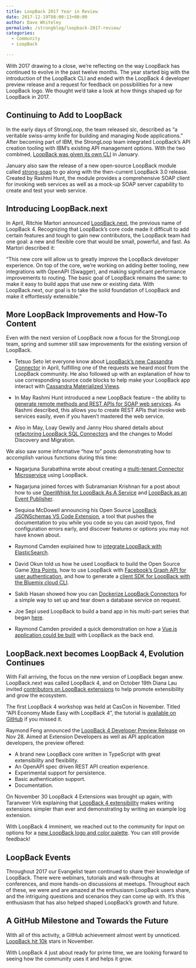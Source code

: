 ```yaml
---
title: LoopBack 2017 Year in Review
date: 2017-12-19T08:00:13+00:00
author: Dave Whiteley
permalink: /strongblog/loopback-2017-review/
categories:
  - Community
  - LoopBack

---
```


With 2017 drawing to a close, we’re reflecting on the way LoopBack has continued to evolve in the past twelve months. The year started big with the introduction of the LoopBack CLI and ended with the LoopBack 4 developer preview release and a request for feedback on possibilities for a new LoopBack logo. We thought we’d take a look at how things shaped up for LoopBack in 2017.
 
## Continuing to Add to LoopBack

In the early days of StrongLoop, the team released slc, described as “a veritable swiss-army knife for building and managing Node applications.” After becoming part of IBM, the StrongLoop team integrated LoopBack’s API creation tooling with IBM’s existing API management options. With the two combined, [LoopBack was given its own CLI](https://strongloop.com/strongblog/announcing-the-loopback-cli/) in January.

January also saw the release of a new open-source LoopBack module called [strong-soap](https://strongloop.com/strongblog/strong-soap-loopback-module/) to go along with the then-current LoopBack 3.0 release. Created by Rashmi Hunt, the module provides a comprehensive SOAP client for invoking web services as well as a mock-up SOAP server capability to create and test your web service. 

## Introducing LoopBack.next

In April, Ritchie Martori announced [LoopBack.next](https://strongloop.com/strongblog/announcing-loopback-next/), the previous name of LoopBack 4. Recognizing that LoopBack’s core code made it difficult to add certain features and tough to gain new contributors, the LoopBack team had one goal: a new and flexible core that would be small, powerful, and fast. As Martori described it:

“This new core will allow us to greatly improve the LoopBack developer experience. On top of the core, we’re working on adding better tooling, new integrations with OpenAPI (Swagger), and making significant performance improvements to routing.
The basic goal of LoopBack remains the same: to make it easy to build apps that use new or existing data. With LoopBack.next, our goal is to take the solid foundation of LoopBack and make it effortlessly extensible.” 

## More LoopBack Improvements and How-To Content

Even with the next version of LoopBack now a focus for the StrongLoop team, spring and summer still saw improvements for the existing version of LoopBack. 

*	Tetsuo Seto let everyone know about [LoopBack’s new Cassandra Connector](https://strongloop.com/strongblog/cassandra-connector-has-arrived/) in April, fulfilling one of the requests we heard most from the LoopBack community. He also followed up with an explanation of how to use corresponding source code blocks to help make your LoopBack app interact with [Cassandra Materialized Views](https://strongloop.com/strongblog/cassandra-materialized-view/).

*	In May Rashmi Hunt introduced a new LoopBack feature – the ability to [generate remote methods and REST APIs for SOAP web services](https://strongloop.com/strongblog/building-enterprise-apis-for-soap-web-services-using-loopback). As Rashmi described, this allows you to create REST APIs that invoke web services easily, even if you haven’t mastered the web service.

* Also in May, Loay Gewily and Janny Hou shared details about [refactoring LoopBack SQL Connectors](https://strongloop.com/strongblog/refactoring-loopback-sql-connectors/) and the changes to Model Discovery and Migration. 

We also saw some informative “how to” posts demonstrating how to accomplish various functions during this time:

*	Nagarjuna Surabathina wrote about creating a [multi-tenant Connector Microservice](https://strongloop.com/strongblog/creating-a-multi-tenant-connector-microservice-using-loopback/) using LoopBack. 

* Nagarjuna joined forces with Subramanian Krishnan for a post about how to use [OpenWhisk for LoopBack As A Service](https://strongloop.com/strongblog/loopback-as-a-service-using-openwhisk/)
and [LoopBack as an Event Publisher](https://strongloop.com/strongblog/loopback-as-an-event-publisher/).

*	Sequioa McDowell announcing his Open Source [LoopBack JSONSchemas VS Code Extension](https://strongloop.com/strongblog/announcing-loopback-jsonschemas-vs-code-extension/), a tool that pushes the documentation to you while you code so you can avoid typos, find configuration errors early, and discover features or options you may not have known about.

*	Raymond Camden explained how to [integrate LoopBack with ElasticSearch](https://strongloop.com/strongblog/integrating-loopback-with-elasticsearch/).

*	David Okun told us how he used LoopBack to build the Open Source Game [Xtra Points](https://strongloop.com/strongblog/loopback-open-source-xtra-points/), how to use LoopBack with [Facebook’s Graph API for user authentication](https://strongloop.com/strongblog/loopback-facebook-api-user-authentication/), and how to generate a [client SDK for LoopBack with the Bluemix cloud CLI](https://strongloop.com/strongblog/generate-client-sdk-loopback-bluemix-cli).

*	Sakib Hasan showed how you can [Dockerize LoopBack Connectors](https://strongloop.com/strongblog/dockerize-lb-connectors/) for a simple way to set up and tear down a database service on request.

*	Joe Sepi used LoopBack to build a band app in his multi-part series that began [here](https://strongloop.com/strongblog/lets-build-a-band-app-loopback-pt1/).

* Raymond Camden provided a quick demonstration on how a [Vue.js application could be built](https://strongloop.com/strongblog/vuejs-and-loopback/) with LoopBack as the back end. 

## LoopBack.next becomes LoopBack 4, Evolution Continues

With Fall arriving, the focus on the new version of LoopBack began anew. LoopBack.next was called LoopBack 4, and on October 19th Diana Lau invited [contributors on LoopBack extensions](https://strongloop.com/strongblog/calling-contributors-loopback-extensions/) to help promote extensibility and grow the ecosystem.

The first LoopBack 4 workshop was held at CasCon in November. Titled “API Economy Made Easy with LoopBack 4”, the tutorial is [available on GitHub](https://github.com/torontoCascon/cascon-2017) if you missed it.

Raymond Feng announced the [LoopBack 4 Developer Preview Release](https://strongloop.com/strongblog/loopback-4-developer-preview-release) on Nov 28. Aimed at Extension Developers as well as API application developers, the preview offered:

* A brand new LoopBack core written in TypeScript with great extensibility and flexibility. 
* An OpenAPI spec driven REST API creation experience. 
* Experimental support for persistence. 
* Basic authentication support. 
* Documentation. 

On November 30 LoopBack 4 Extensions was brought up again, with Taranveer Virk explaining that [LoopBack 4 extensibility](https://strongloop.com/strongblog/writing-loopback-4-extensions/) makes writing extensions simpler than ever and demonstrating by writing an example log extension.

With LoopBack 4 imminent, we reached out to the community for input on options for a [new LoopBack logo and color palette](https://strongloop.com/strongblog/new-loopBack-logo/). You can still provide feedback! 

## LoopBack Events

Throughout 2017 our Evangelist team continued to share their knowledge of LoopBack. There were webinars, tutorials and walk-throughs at conferences, and more hands-on discussions at meetups. Throughout each of these, we were and are amazed at the enthusiasm LoopBack users share, and the intriguing questions and scenarios they can come up with. It’s this enthusiasm that has also helped shaped LoopBack’s growth and future.   

## A GitHub Milestone and Towards the Future

With all of this activity, a GitHub achievement almost went by unnoticed. [LoopBack hit 10k](https://github.com/strongloop/loopback) stars in November.

With LoopBack 4 just about ready for prime time, we are looking forward to seeing how the community uses it and helps it grow.






